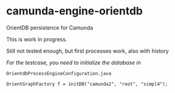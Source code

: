 # camunda-engine-orientdb
OrientDB persistence for Camunda 

This is work in progress.


Still not tested enough, but first processes work, also with history


*For the testcase, you need to initialize the database in*

```
OrientdbProcessEngineConfiguration.java

OrientGraphFactory f = initDB("camunda2", "root", "simpl4");
```
